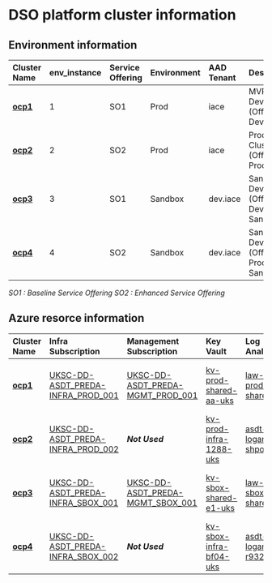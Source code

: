 # DSO platform cluster information

## Environment information
|Cluster Name|env_instance|Service Offering|Environment|AAD Tenant|Description| Console|
|:-----------|:-|:---------------|:----------|:---------|:----------|:----------|
|[**ocp1**](./azureinfra/SO1/env/env_variables_ocp1.sh)|1|SO1 |Prod |iace |MVP Dev/test (Official Dev) | https://console-openshift-console.apps.ocp1.azure.dso.digital.mod.uk/ |
|[**ocp2**](./azureinfra/SO2/env/env_variables_ocp2.sh)|2|SO2 |Prod |iace |Production Cluster (Official Prod) |  https://console-openshift-console.apps.ocp2.azure.dso.digital.mod.uk/ |
|[**ocp3**](./azureinfra/SO1/env/env_variables_ocp3.sh)|3|SO1 |Sandbox |dev.iace |Sandbox Dev/test (Official Dev Sandbox) | https://console-openshift-console.apps.ocp3.azure.dso.digital.mod.uk/ |
|[**ocp4**](./azureinfra/SO2/env/env_variables_ocp4.sh)|4|SO2 |Sandbox |dev.iace |Sandbox Dev/test (Official Prod Sandbox) | https://console-openshift-console.apps.ocp4.azure.dso.digital.mod.uk/ |

*SO1 : Baseline Service Offering*
*SO2 : Enhanced Service Offering*

## Azure resorce information
|Cluster Name|Infra Subscription|Management Subscription|Key Vault|Log Analytics|default User|Notes|
|:-----------|:-|:-|:---------------|:----------|:---------|:----------|
|[**ocp1**](./azureinfra/SO1/env/env_variables_ocp1.sh)|[UKSC-DD-ASDT_PREDA-INFRA_PROD_001](https://portal.azure.com/#@iace.mod.gov.uk/resource/subscriptions/277a8063-d11e-4f34-acf7-b879dfe632eb/overview)|[UKSC-DD-ASDT_PREDA-MGMT_PROD_001](https://portal.azure.com/#@iace.mod.gov.uk/resource/subscriptions/233d13b4-dd1d-4d9a-926d-73332a697e07/overview) | [kv-prod-shared-aa-uks](https://portal.azure.com/#@iace.mod.gov.uk/resource/subscriptions/233d13b4-dd1d-4d9a-926d-73332a697e07/resourceGroups/rg-mgmt-prod-shared-uks/providers/Microsoft.KeyVault/vaults/kv-prod-shared-aa-uks/overview) |[law-mgmt-prod-shared-uks](https://portal.azure.com/#@iace.mod.gov.uk/resource/subscriptions/233d13b4-dd1d-4d9a-926d-73332a697e07/resourceGroups/rg-mgmt-prod-shared-uks/providers/Microsoft.OperationalInsights/workspaces/law-mgmt-prod-shared-uks/Overview) |adminuser|KV/LAW located in MGMT sub | 
|[**ocp2**](./azureinfra/SO2/env/env_variables_ocp2.sh)|[UKSC-DD-ASDT_PREDA-INFRA_PROD_002](https://portal.azure.com/#@iace.mod.gov.uk/resource/subscriptions/9f2c9b44-c818-41d7-bd67-938dafd179b5/overview) |***Not Used***|[kv-prod-infra-1288-uks](https://portal.azure.com/#@iace.mod.gov.uk/resource/subscriptions/9f2c9b44-c818-41d7-bd67-938dafd179b5/resourceGroups/rg-mgmt-prod-infra-uks/providers/Microsoft.KeyVault/vaults/kv-prod-infra-1288-uks/overview) |[asdt-loganalytics-shpopekuh6](https://portal.azure.com/#@iace.mod.gov.uk/resource/subscriptions/9f2c9b44-c818-41d7-bd67-938dafd179b5/resourceGroups/asdt-audit/providers/Microsoft.OperationalInsights/workspaces/asdt-loganalytics-shpopekuh6/Overview) |sysadmin|KV/LAW located in INFRA sub | 
|[**ocp3**](./azureinfra/SO1/env/env_variables_ocp3.sh)|[UKSC-DD-ASDT_PREDA-INFRA_SBOX_001](https://portal.azure.com/#@dev.iace.mod.gov.uk/resource/subscriptions/6f03b888-9d8c-4975-bda3-6cbfbc8f4359/overview)|[UKSC-DD-ASDT_PREDA-MGMT_SBOX_001](https://portal.azure.com/#@dev.iace.mod.gov.uk/resource/subscriptions/f87511ec-8d90-43f0-8c16-14212fc2ee16/overview)|[kv-sbox-shared-e1-uks](https://portal.azure.com/#@dev.iace.mod.gov.uk/resource/subscriptions/f87511ec-8d90-43f0-8c16-14212fc2ee16/resourceGroups/rg-mgmt-sbox-shared-uks/providers/Microsoft.KeyVault/vaults/kv-sbox-shared-e1-uks/overview) |[law-mgmt-sbox-shared-uks](https://portal.azure.com/#@dev.iace.mod.gov.uk/resource/subscriptions/f87511ec-8d90-43f0-8c16-14212fc2ee16/resourceGroups/rg-mgmt-sbox-shared-uks/providers/Microsoft.OperationalInsights/workspaces/law-mgmt-sbox-shared-uks/Overview) |adminuser|KV/LAW located in MGMT sub | 
|[**ocp4**](./azureinfra/SO2/env/env_variables_ocp4.sh)|[UKSC-DD-ASDT_PREDA-INFRA_SBOX_002](https://portal.azure.com/#@dev.iace.mod.gov.uk/resource/subscriptions/1a1077b6-9a90-4ec6-b343-358f002045ab/overview)|***Not Used***|[kv-sbox-infra-bf04-uks](https://portal.azure.com/#@dev.iace.mod.gov.uk/resource/subscriptions/1a1077b6-9a90-4ec6-b343-358f002045ab/resourceGroups/rg-mgmt-sbox-infra-uks/providers/Microsoft.KeyVault/vaults/kv-sbox-infra-bf04-uks/overview) |[asdt-loganalytics-r932mriwsm](https://portal.azure.com/#@dev.iace.mod.gov.uk/resource/subscriptions/1a1077b6-9a90-4ec6-b343-358f002045ab/resourceGroups/asdt-audit/providers/Microsoft.OperationalInsights/workspaces/asdt-loganalytics-r932mriwsm/Overview) |sysadmin|KV/LAW located in INFRA sub | 




